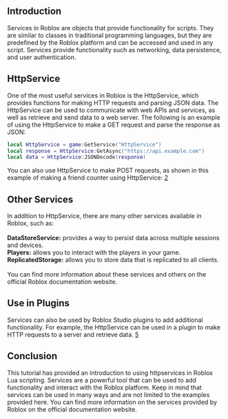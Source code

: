 Introduction
------------

Services in Roblox are objects that provide functionality for scripts. They are similar to classes in traditional programming languages, but they are predefined by the Roblox platform and can be accessed and used in any script. Services provide functionality such as networking, data persistence, and user authentication. 

HttpService
-----------

One of the most useful services in Roblox is the HttpService, which provides functions for making HTTP requests and parsing JSON data. The HttpService can be used to communicate with web APIs and services, as well as retrieve and send data to a web server. The following is an example of using the HttpService to make a GET request and parse the response as JSON:

```lua 
local HttpService = game:GetService("HttpService")
local response = HttpService:GetAsync("https://api.example.com")
local data = HttpService:JSONDecode(response)
```

You can also use HttpService to make POST requests, as shown in this example of making a friend counter using HttpService: [2](https://www.youtube.com/watch?v=wgIBxtRogeg)

Other Services
--------------

In addition to HttpService, there are many other services available in Roblox, such as:
\
\
**DataStoreService:** provides a way to persist data across multiple sessions and devices.
\
**Players:** allows you to interact with the players in your game.
\
**ReplicatedStorage:** allows you to store data that is replicated to all clients.
\
\
You can find more information about these services and others on the official Roblox documentation website.

Use in Plugins
--------------

Services can also be used by Roblox Studio plugins to add additional functionality. For example, the HttpService can be used in a plugin to make HTTP requests to a server and retrieve data. [5](https://create.roblox.com/docs/reference/engine/classes/HttpService)

Conclusion
----------

This tutorial has provided an introduction to using httpservices in Roblox Lua scripting. Services are a powerful tool that can be used to add functionality and interact with the Roblox platform. Keep in mind that services can be used in many ways and are not limited to the examples provided here. You can find more information on the services provided by Roblox on the official documentation website.
